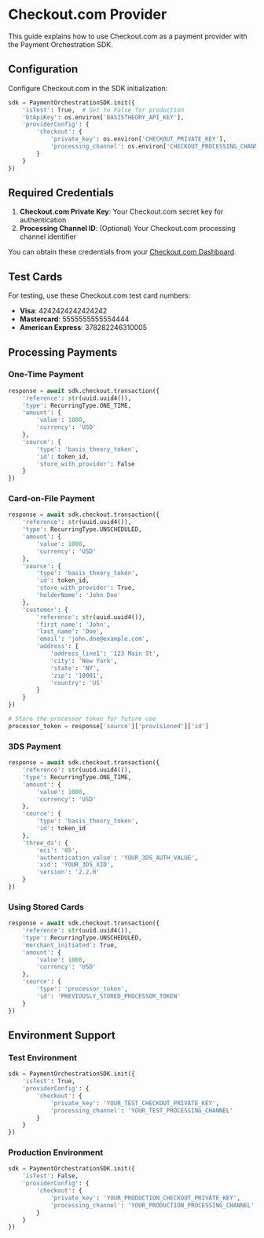 # Checkout.com Provider

This guide explains how to use Checkout.com as a payment provider with the Payment Orchestration SDK.

## Configuration

Configure Checkout.com in the SDK initialization:

```python
sdk = PaymentOrchestrationSDK.init({
    'isTest': True,  # Set to False for production
    'btApiKey': os.environ['BASISTHEORY_API_KEY'],
    'providerConfig': {
        'checkout': {
            'private_key': os.environ['CHECKOUT_PRIVATE_KEY'],
            'processing_channel': os.environ['CHECKOUT_PROCESSING_CHANNEL']  # Optional
        }
    }
})
```

## Required Credentials

1. **Checkout.com Private Key**: Your Checkout.com secret key for authentication
2. **Processing Channel ID**: (Optional) Your Checkout.com processing channel identifier

You can obtain these credentials from your [Checkout.com Dashboard](https://dashboard.checkout.com/).

## Test Cards

For testing, use these Checkout.com test card numbers:

- **Visa**: 4242424242424242
- **Mastercard**: 5555555555554444
- **American Express**: 378282246310005

## Processing Payments

### One-Time Payment

```python
response = await sdk.checkout.transaction({
    'reference': str(uuid.uuid4()),
    'type': RecurringType.ONE_TIME,
    'amount': {
        'value': 1000,
        'currency': 'USD'
    },
    'source': {
        'type': 'basis_theory_token',
        'id': token_id,
        'store_with_provider': False
    }
})
```

### Card-on-File Payment

```python
response = await sdk.checkout.transaction({
    'reference': str(uuid.uuid4()),
    'type': RecurringType.UNSCHEDULED,
    'amount': {
        'value': 1000,
        'currency': 'USD'
    },
    'source': {
        'type': 'basis_theory_token',
        'id': token_id,
        'store_with_provider': True,
        'holderName': 'John Doe'
    },
    'customer': {
        'reference': str(uuid.uuid4()),
        'first_name': 'John',
        'last_name': 'Doe',
        'email': 'john.doe@example.com',
        'address': {
            'address_line1': '123 Main St',
            'city': 'New York',
            'state': 'NY',
            'zip': '10001',
            'country': 'US'
        }
    }
})

# Store the processor token for future use
processor_token = response['source']['provisioned']['id']
```

### 3DS Payment

```python
response = await sdk.checkout.transaction({
    'reference': str(uuid.uuid4()),
    'type': RecurringType.ONE_TIME,
    'amount': {
        'value': 1000,
        'currency': 'USD'
    },
    'source': {
        'type': 'basis_theory_token',
        'id': token_id
    },
    'three_ds': {
        'eci': '05',
        'authentication_value': 'YOUR_3DS_AUTH_VALUE',
        'xid': 'YOUR_3DS_XID',
        'version': '2.2.0'
    }
})
```

### Using Stored Cards

```python
response = await sdk.checkout.transaction({
    'reference': str(uuid.uuid4()),
    'type': RecurringType.UNSCHEDULED,
    'merchant_initiated': True,
    'amount': {
        'value': 1000,
        'currency': 'USD'
    },
    'source': {
        'type': 'processor_token',
        'id': 'PREVIOUSLY_STORED_PROCESSOR_TOKEN'
    }
})
```


## Environment Support

### Test Environment

```python
sdk = PaymentOrchestrationSDK.init({
    'isTest': True,
    'providerConfig': {
        'checkout': {
            'private_key': 'YOUR_TEST_CHECKOUT_PRIVATE_KEY',
            'processing_channel': 'YOUR_TEST_PROCESSING_CHANNEL'
        }
    }
})
```

### Production Environment

```python
sdk = PaymentOrchestrationSDK.init({
    'isTest': False,
    'providerConfig': {
        'checkout': {
            'private_key': 'YOUR_PRODUCTION_CHECKOUT_PRIVATE_KEY',
            'processing_channel': 'YOUR_PRODUCTION_PROCESSING_CHANNEL'
        }
    }
})
``` 